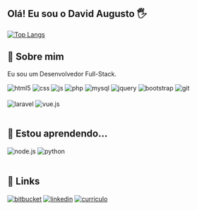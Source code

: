 ## Olá! Eu sou o David Augusto 🖐️

[![Top Langs](https://github-readme-stats.vercel.app/api/top-langs/?username=davidaugusto89&layout=compact)](https://github.com/anuraghazra/github-readme-stats)

## 🚀 Sobre mim
Eu sou um Desenvolvedor Full-Stack.

<div style="display: inline_block">
  <img align="center" alt="html5" src="https://img.shields.io/badge/HTML5-E34F26?style=for-the-badge&logo=html5&logoColor=white" />
  <img align="center" alt="css" src="https://img.shields.io/badge/CSS3-1572B6?style=for-the-badge&logo=css3&logoColor=white" />
  <img align="center" alt="js" src="https://img.shields.io/badge/JavaScript-F7DF1E?style=for-the-badge&logo=javascript&logoColor=black" />
  <img align="center" alt="php" src="https://img.shields.io/badge/PHP-777BB4?style=for-the-badge&logo=php&logoColor=white" />
  <img align="center" alt="mysql" src="https://img.shields.io/badge/MySQL-00000F?style=for-the-badge&logo=mysql&logoColor=white" />
  <img align="center" alt="jquery" src="https://img.shields.io/badge/jQuery-0769AD?style=for-the-badge&logo=jquery&logoColor=white" />
  <img align="center" alt="bootstrap" src="https://img.shields.io/badge/Bootstrap-563D7C?style=for-the-badge&logo=bootstrap&logoColor=white" />
  <img align="center" alt="git" src="https://img.shields.io/badge/GIT-E44C30?style=for-the-badge&logo=git&logoColor=white" /><br /><br />
  <img align="center" alt="laravel" src="https://img.shields.io/badge/Laravel-FF2D20?style=for-the-badge&logo=laravel&logoColor=white" />
  <img align="center" alt="vue.js" src="https://img.shields.io/badge/Vue.js-35495E?style=for-the-badge&logo=vue.js&logoColor=4FC08D" />
</div><br/>

## 🧠 Estou aprendendo...

<div style="display: inline_block">
  <img align="center" alt="node.js" src="https://img.shields.io/badge/Node.js-43853D?style=for-the-badge&logo=node.js&logoColor=white" />
  <img align="center" alt="python" src="https://img.shields.io/badge/Python-3776AB?style=for-the-badge&logo=python&logoColor=white" />
</div><br/>

## 🔗 Links
<div style="display: inline_block">
  <a href="https://bitbucket.org/david_augusto_89/" target="_blank"><img align="center" alt="bitbucket" src="https://img.shields.io/badge/Bitbucket-0747a6?style=for-the-badge&logo=bitbucket&logoColor=white" /></a>
  <a href="https://www.linkedin.com/in/david-augusto-keller-haddad-305a91161/" target="_blank"><img align="center" alt="linkedin" src="https://img.shields.io/badge/LinkedIn-0077B5?style=for-the-badge&logo=linkedin&logoColor=white" /></a>
  <a href="https://davidaugusto89.github.io/curriculo/" target="_blank"><img align="center" alt="curriculo" src="https://img.shields.io/badge/website-000000?style=for-the-badge&logo=About.me&logoColor=white" /></a>
 </div><br/>
